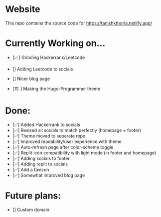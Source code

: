 # Website
This repo contains the source code for https://tanishkthoria.netlify.app/ 

# Currently Working on...
- [📈] Grinding Hackerrank/Leetcode
- [] Adding Leetcode to socials
- [] Nicer blog page 

- [🏗️ ] Making the Hugo-Programmer theme

# Done:
- [✅] Added Hackerrank to socials
- [✅] Resized all socials to match perfectly (homepage + footer)
- [✅] Theme moved to seperate repo
- [✅] Improved readability/user experience with theme
- [✅] Auto-refresh page after color-scheme toggle
- [✅] Replit icon compatibility with light mode (in footer and homepage)
- [✅] Adding socials to footer
- [✅] Adding replit to socials
- [✅] Add a favicon
- [✅] Somewhat improved blog page

# Future plans:
- [] Custom domain

 
